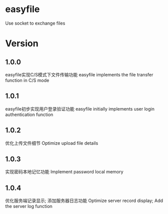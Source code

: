 # easyfile
Use socket to exchange files

# Version

## 1.0.0
easyfile实现C/S模式下文件传输功能
easyfile implements the file transfer function in C/S mode

## 1.0.1
easyfile初步实现用户登录验证功能
easyfile initially implements user login authentication function

## 1.0.2
优化上传文件细节
Optimize upload file details

## 1.0.3
实现密码本地记忆功能
Implement password local memory

## 1.0.4
优化服务端记录显示;
添加服务器日志功能
Optimize server record display;
Add the server log function